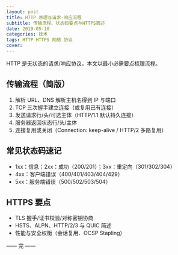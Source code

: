 ```yaml
---
layout: post
title: HTTP 原理与请求-响应流程
subtitle: 传输流程、状态码要点与HTTPS简述
date: 2019-05-10
categories: 技术
tags: HTTP HTTPS 网络 协议
cover: 
---
```


HTTP 是无状态的请求/响应协议。本文以最小必需要点梳理流程。

## 传输流程（简版）
1. 解析 URL、DNS 解析主机名得到 IP 与端口
2. TCP 三次握手建立连接（或复用已有连接）
3. 发送请求行/头/可选主体（HTTP/1.1 默认持久连接）
4. 服务器返回状态行/头/主体
5. 连接复用或关闭（Connection: keep-alive / HTTP/2 多路复用）

## 常见状态码速记
- 1xx：信息；2xx：成功（200/201）；3xx：重定向（301/302/304）
- 4xx：客户端错误（400/401/403/404/429）
- 5xx：服务端错误（500/502/503/504）

## HTTPS 要点
- TLS 握手/证书校验/对称密钥协商
- HSTS、ALPN、HTTP/2/3 与 QUIC 简述
- 性能与安全权衡（会话复用、OCSP Stapling）

—— 完 ——


